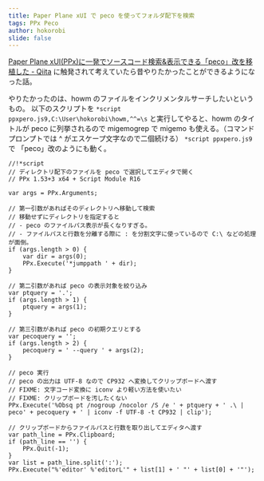 ```yaml
---
title: Paper Plane xUI で peco を使ってフォルダ配下を検索
tags: PPx Peco
author: hokorobi
slide: false
---
```


[Paper Plane xUI(PPx)に一発でソースコード検索&amp;表示できる「peco」改を移植した - Qiita](http://qiita.com/wordijp/items/057f71d78384030a1a55) に触発されて考えていたら昔やりたかったことができるようになった話。

やりたかったのは、howm のファイルをインクリメンタルサーチしたいというもの。
以下のスクリプトを `*script ppxpero.js9,C:\User\hokorobi\howm,^^=\s` と実行してやると、howm のタイトルが peco に列挙されるので migemogrep で migemo も使える。（コマンドプロンプトでは ^ がエスケープ文字なので二個続ける）
`*script ppxpero.js9` で 「peco」改のようにも動く。

``` js:ppxpero.js9
//!*script
// ディレクトリ配下のファイルを peco で選択してエディタで開く
// PPx 1.53+3 x64 + Script Module R16

var args = PPx.Arguments;

// 第一引数があればそのディレクトリへ移動して検索
// 移動せずにディレクトリを指定すると
// - peco のファイルパス表示が長くなりすぎる。
// - ファイルパスと行数を分離する際に : を分割文字に使っているので C:\ などの処理が面倒。
if (args.length > 0) {
    var dir = args(0);
    PPx.Execute('*jumppath ' + dir);
}

// 第二引数があれば peco の表示対象を絞り込み
var ptquery = '.';
if (args.length > 1) {
    ptquery = args(1);
}

// 第三引数があれば peco の初期クエリとする
var pecoquery = '';
if (args.length > 2) {
    pecoquery = ' --query ' + args(2);
}

// peco 実行
// peco の出力は UTF-8 なので CP932 へ変換してクリップボードへ渡す
// FIXME: 文字コード変換に iconv より軽い方法を使いたい
// FIXME: クリップボードを汚したくない
PPx.Execute('%Obsq pt /nogroup /nocolor /S /e ' + ptquery + ' .\ | peco' + pecoquery + ' | iconv -f UTF-8 -t CP932 | clip');

// クリップボードからファイルパスと行数を取り出してエディタへ渡す
var path_line = PPx.Clipboard;
if (path_line == '') {
    PPx.Quit(-1);
}
var list = path_line.split(':');
PPx.Execute("%'editor' %'editorL'" + list[1] + ' "' + list[0] + '"');


```

